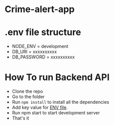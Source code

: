 # Crime-alert-app

# <a name="env"></a>.env file structure

- NODE_ENV = development
- DB_URI = xxxxxxxxxx
- DB_PASSWORD = xxxxxxxxxx

# How To run Backend API

- Clone the repo
- Go to the folder
- Run `npm install` to install all the dependencies
- Add key value for [ENV file](#head1234).
- Run npm start to start development server
- That's it
